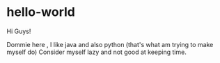 # hello-world

Hi Guys!

Dommie here , I like java and also python (that's what am trying to make myself do)
Consider myself lazy and not good at keeping time.
